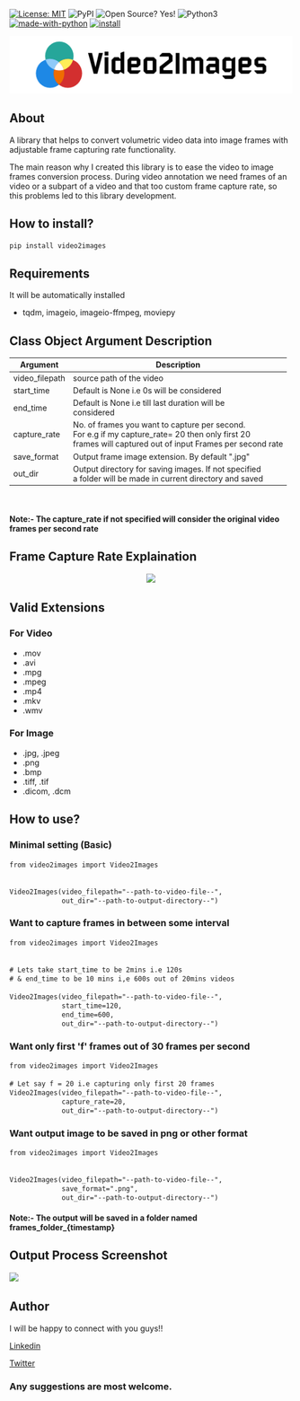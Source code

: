 [![License: MIT](https://img.shields.io/badge/License-MIT-yellow.svg)](https://opensource.org/licenses/MIT)
![PyPI](https://img.shields.io/pypi/v/video2images?style=plastic)
![Open Source? Yes!](https://badgen.net/badge/Open%20Source%20%3F/Yes%21/blue?icon=github)
![Python3](https://img.shields.io/badge/python->=3.5-green.svg)
[![made-with-python](https://img.shields.io/badge/Made%20with-Python-1f425f.svg)](https://www.python.org/)
[![install](https://img.shields.io/badge/pip%20install-video2images-green)](https://pypi.org/project/video2images/)




<p align="center">
<img src="https://raw.githubusercontent.com/AbhishekSalian/Video2Images/master/image/logo.png"></a>
</p>


## About
A library that helps to convert volumetric video data into image frames with adjustable frame capturing rate functionality.

The main reason why I created this library is to ease the video to image frames conversion process. During video annotation we need frames of an video or a subpart of a video and that too custom frame capture rate, so this problems led to this library development.

## How to install?
```pip install video2images```


## Requirements
It will be automatically installed
- tqdm, imageio, imageio-ffmpeg, moviepy

## Class Object Argument Description
<table>
<thead>
  <tr>
    <th>Argument</th>
    <th>Description</th>
  </tr>
</thead>
<tbody>
  <tr>
    <td>video_filepath</td>
    <td>source path of the video</td>
  </tr>
  <tr>
    <td>start_time</td>
    <td>Default is None i.e 0s will be considered</td>
  </tr>
  <tr>
    <td>end_time</td>
    <td>Default is None i.e  till last duration will be <br>considered</td>
  </tr>
  <tr>
    <td>capture_rate</td>
    <td>No. of frames you want to capture per second.<br>For e.g if my capture_rate= 20 then only first 20<br>frames will captured out of input Frames per second rate</td>
  </tr>
  <tr>
    <td>save_format</td>
    <td>Output frame image extension. By default ".jpg"</td>
  </tr>
  <tr>
    <td>out_dir</td>
    <td>Output directory for saving images. If not specified <br>a folder will be made in current directory and saved</td>
  </tr>
</tbody>
</table>
</br>

#### **Note**:- The capture_rate if not specified will consider the original video frames per second rate

## Frame Capture Rate Explaination
<p align="center">
<img src="https://raw.githubusercontent.com/AbhishekSalian/Video2Images/master/image/capture%20rate.png"></a>
</p>

## Valid Extensions

### For Video
- .mov
- .avi
- .mpg
- .mpeg
- .mp4
- .mkv
- .wmv

### For Image
- .jpg, .jpeg
- .png
- .bmp
- .tiff, .tif
- .dicom, .dcm

## How to use?

### Minimal setting (Basic)
```
from video2images import Video2Images


Video2Images(video_filepath="--path-to-video-file--",
             out_dir="--path-to-output-directory--")

```

### Want to capture frames in between some interval
```
from video2images import Video2Images


# Lets take start_time to be 2mins i.e 120s
# & end_time to be 10 mins i,e 600s out of 20mins videos

Video2Images(video_filepath="--path-to-video-file--",
             start_time=120,
             end_time=600,
             out_dir="--path-to-output-directory--")

```
### Want only first 'f' frames out of 30 frames per second
```
from video2images import Video2Images

# Let say f = 20 i.e capturing only first 20 frames
Video2Images(video_filepath="--path-to-video-file--",
             capture_rate=20,
             out_dir="--path-to-output-directory--")
```

### Want output image to be saved in png or other format
```
from video2images import Video2Images


Video2Images(video_filepath="--path-to-video-file--",
             save_format=".png",
             out_dir="--path-to-output-directory--")

```


#### **Note**:- The output will be saved in a folder named frames_folder_{timestamp}


## Output Process Screenshot


<p align="left">
<img src="https://raw.githubusercontent.com/AbhishekSalian/Video2Images/master/image/output_ss.png"></a>
</p>

## Author

I will be happy to connect with you guys!!

[Linkedin](https://www.linkedin.com/in/abhishek-c-salian/)

[Twitter](https://www.twitter.com/@ACSalian)


### **Any suggestions are most welcome.**
